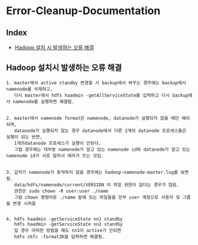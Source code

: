 # Error-Cleanup-Documentation

## Index
- [Hadoop 설치 시 발생하는 오류 해결](#Hadoop-설치-시-발생하는-오류-해결)


## Hadoop 설치시 발생하는 오류 해결
    1. master에서 active standby 변경할 시 backup에서 바꾸는 경우에는 backup에서 namenode를 삭제하고, 
       다시 master에서 hdfs haadmin -getAllServiceState를 입력하고 다시 backup에서 namenode를 실행하면 해결됨.
    
      
    2. master에서 namenode format은 namenode, datanode가 실행되지 않을 때만 해야 되며,
       datanode가 실행되지 않는 경우 datanode에서 다른 2개의 datanode 프로세스들은 실행이 되는 반면,
       1개의datanode 프로세스가 실행이 안된다. 
       그럴 경우에는 대부분 namenode가 알고 있는 namenode id와 datanode가 알고 있는 namenode id가 서로 달라서 에러가 뜨는 것임.
      
      
    3. 갑자기 namenode가 동작하지 않을 경우에는 hadoop-namenode-master.log를 보면 됨.
       data/hdfs/namenode/current/VERSION 이 파일 권한이 없다는 경우가 많음.
       권한은 sudo chown -R user:user ./name
       그럼 chown 명령어로 ./name 밑에 있는 파일들을 전부 user 계정으로 사용자 및 그룹을 변경 시켜줌 
      
      
    4. hdfs haadmin -getServiceState nn1 standby
       hdfs haadmin -getServiceState nn2 standby
       일 경우 어떠한 방법을 해도 nn1이 active가 안되면 
       hdfs zkfc -formatZK을 입력하면 해결됨.
